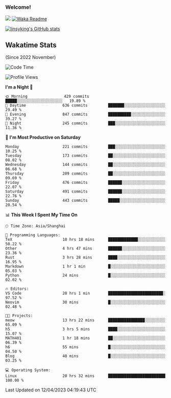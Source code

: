 ### Welcome!

![](https://visitor-badge.glitch.me/badge?page_id=linsyking.linsyking)
[![Waka Readme](https://github.com/linsyking/linsyking/actions/workflows/waka-readme.yml/badge.svg)](https://github.com/linsyking/linsyking/actions/workflows/waka-readme.yml)

[![linsyking's GitHub stats](https://github-readme-stats.vercel.app/api?username=linsyking&show_icons=true&theme=onedark)](https://github.com/anuraghazra/github-readme-stats)

## Wakatime Stats

(Since 2022 November)

<!--START_SECTION:waka-->
![Code Time](http://img.shields.io/badge/Code%20Time-293%20hrs%2037%20mins-blue)

![Profile Views](http://img.shields.io/badge/Profile%20Views-29-blue)

**I'm a Night 🦉** 

```text
🌞 Morning                429 commits         █████░░░░░░░░░░░░░░░░░░░░   19.89 % 
🌆 Daytime                636 commits         ███████░░░░░░░░░░░░░░░░░░   29.49 % 
🌃 Evening                847 commits         ██████████░░░░░░░░░░░░░░░   39.27 % 
🌙 Night                  245 commits         ███░░░░░░░░░░░░░░░░░░░░░░   11.36 % 
```
📅 **I'm Most Productive on Saturday** 

```text
Monday                   221 commits         ███░░░░░░░░░░░░░░░░░░░░░░   10.25 % 
Tuesday                  173 commits         ██░░░░░░░░░░░░░░░░░░░░░░░   08.02 % 
Wednesday                144 commits         ██░░░░░░░░░░░░░░░░░░░░░░░   06.68 % 
Thursday                 209 commits         ██░░░░░░░░░░░░░░░░░░░░░░░   09.69 % 
Friday                   476 commits         ██████░░░░░░░░░░░░░░░░░░░   22.07 % 
Saturday                 491 commits         ██████░░░░░░░░░░░░░░░░░░░   22.76 % 
Sunday                   443 commits         █████░░░░░░░░░░░░░░░░░░░░   20.54 % 
```


📊 **This Week I Spent My Time On** 

```text
🕑︎ Time Zone: Asia/Shanghai

💬 Programming Languages: 
TeX                      10 hrs 18 mins      █████████████░░░░░░░░░░░░   50.22 % 
Other                    4 hrs 47 mins       ██████░░░░░░░░░░░░░░░░░░░   23.36 % 
Rust                     3 hrs 28 mins       ████░░░░░░░░░░░░░░░░░░░░░   16.95 % 
Markdown                 1 hr 1 min          █░░░░░░░░░░░░░░░░░░░░░░░░   05.03 % 
Python                   24 mins             █░░░░░░░░░░░░░░░░░░░░░░░░   02.02 % 

🔥 Editors: 
VS Code                  20 hrs 1 min        ████████████████████████░   97.52 % 
Neovim                   30 mins             █░░░░░░░░░░░░░░░░░░░░░░░░   02.48 % 

🐱‍💻 Projects: 
meow                     13 hrs 22 mins      ████████████████░░░░░░░░░   65.09 % 
h5                       3 hrs 5 mins        ████░░░░░░░░░░░░░░░░░░░░░   15.07 % 
MATH401                  1 hr 18 mins        ██░░░░░░░░░░░░░░░░░░░░░░░   06.39 % 
h6                       55 mins             █░░░░░░░░░░░░░░░░░░░░░░░░   04.50 % 
Blog                     40 mins             █░░░░░░░░░░░░░░░░░░░░░░░░   03.25 % 

💻 Operating System: 
Linux                    20 hrs 32 mins      █████████████████████████   100.00 % 
```


 Last Updated on 12/04/2023 04:19:43 UTC
<!--END_SECTION:waka-->

